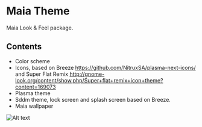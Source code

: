 Maia Theme
==========

Maia Look & Feel package.

## Contents

* Color scheme
* Icons, based on Breeze https://github.com/NitruxSA/plasma-next-icons/ and Super Flat Remix http://gnome-look.org/content/show.php/Super+flat+remix+icon+theme?content=169073
* Plasma theme
* Sddm theme, lock screen and splash screen based on Breeze.
* Maia wallpaper

![Alt text](/lookandfeel/contents/previews/preview.png?raw=true)
